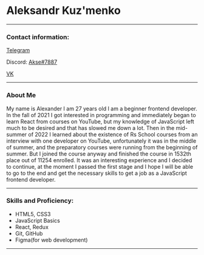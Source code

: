 # Aleksandr Kuz'menko
---
### Contact information:
[Telegram](https://t.me/malrat)


Discord: [Akse#7887](https://discordapp.com/users/383769578028924930)

[VK](https://vk.com/id38198807)


---
### About Me
My name is Alexander I am 27 years old I am a beginner frontend developer. In the fall of 2021 I got interested in programming and immediately began to learn React from courses on YouTube, but my knowledge of JavaScript left much to be desired and that has slowed me down a lot.  Then in the mid-summer of 2022 I learned about the existence of Rs School courses from an interview with one developer on YouTube, unfortunately it was in the middle of summer, and the preparatory courses were running from the beginning of summer. But I joined the course anyway and finished the course in 1532th place out of 11254 enrolled. It was an interesting experience and I decided to continue, at the moment I passed the first stage and I hope I will be able to go to the end and get the necessary skills to get a job as a JavaScript frontend developer.

---
### Skills and Proficiency:
* HTML5, CSS3
* JavaScript Basics
* React, Redux
* Git, GitHub
* Figma(for web development)
---
